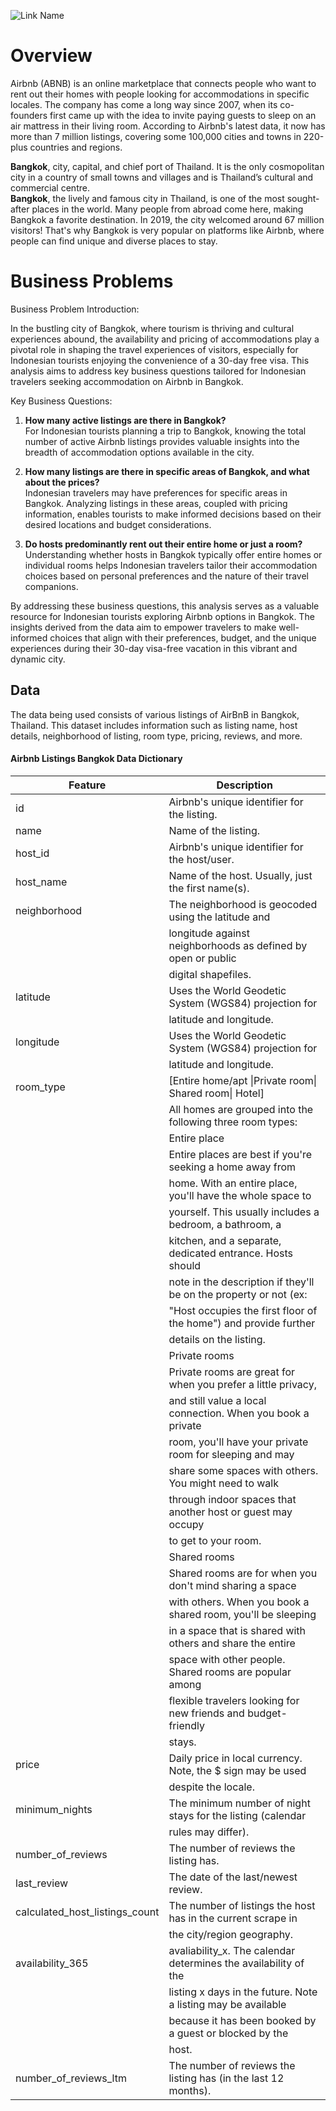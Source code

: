 ![Link Name](https://ichef.bbci.co.uk/news/976/cpsprodpb/B38D/production/_109556954_airbnb.png)

# Overview
Airbnb (ABNB) is an online marketplace that connects people who want to rent out their homes with people looking for accommodations in specific locales. The company has come a long way since 2007, when its co-founders first came up with the idea to invite paying guests to sleep on an air mattress in their living room. According to Airbnb's latest data, it now has more than 7 million listings, covering some 100,000 cities and towns in 220-plus countries and regions.

**Bangkok**, city, capital, and chief port of Thailand. It is the only cosmopolitan city in a country of small towns and villages and is Thailand’s cultural and commercial centre.
<br>**Bangkok**, the lively and famous city in Thailand, is one of the most sought-after places in the world. Many people from abroad come here, making Bangkok a favorite destination. In 2019, the city welcomed around 67 million visitors! That's why Bangkok is very popular on platforms like Airbnb, where people can find unique and diverse places to stay.

# Business Problems

Business Problem Introduction:

In the bustling city of Bangkok, where tourism is thriving and cultural experiences abound, the availability and pricing of accommodations play a pivotal role in shaping the travel experiences of visitors, especially for Indonesian tourists enjoying the convenience of a 30-day free visa. This analysis aims to address key business questions tailored for Indonesian travelers seeking accommodation on Airbnb in Bangkok.

Key Business Questions:

1. **How many active listings are there in Bangkok?**
<br>  For Indonesian tourists planning a trip to Bangkok, knowing the total number of active Airbnb listings provides valuable insights into the breadth of accommodation options available in the city.

2. **How many listings are there in specific areas of Bangkok, and what about the prices?**
<br> Indonesian travelers may have preferences for specific areas in Bangkok. Analyzing listings in these areas, coupled with pricing information, enables tourists to make informed decisions based on their desired locations and budget considerations.

3. **Do hosts predominantly rent out their entire home or just a room?**
<br> Understanding whether hosts in Bangkok typically offer entire homes or individual rooms helps Indonesian travelers tailor their accommodation choices based on personal preferences and the nature of their travel companions.

By addressing these business questions, this analysis serves as a valuable resource for Indonesian tourists exploring Airbnb options in Bangkok. The insights derived from the data aim to empower travelers to make well-informed choices that align with their preferences, budget, and the unique experiences during their 30-day visa-free vacation in this vibrant and dynamic city.


## Data
The data being used consists of various listings of AirBnB in Bangkok, Thailand. This dataset includes information such as listing name, host details, neighborhood of listing, room type, pricing, reviews, and more. 

#### Airbnb Listings Bangkok Data Dictionary

| **Feature**                    | **Description**                                                   |
|--------------------------------|-------------------------------------------------------------------|
| id                             | Airbnb's unique identifier for the listing.                       |
| name                           | Name of the listing.                                              |
| host_id                        | Airbnb's unique identifier for the host/user.                     |
| host_name                      | Name of the host. Usually, just the first name(s).                |
| neighborhood                   | The neighborhood is geocoded using the latitude and               |
|                                | longitude against neighborhoods as defined by open or public      |
|                                | digital shapefiles.                                               |
| latitude                       | Uses the World Geodetic System (WGS84) projection for             |
|                                | latitude and longitude.                                           |
| longitude                      | Uses the World Geodetic System (WGS84) projection for             |
|                                | latitude and longitude.                                           |
| room_type                      | [Entire home/apt \|Private room\| Shared room\| Hotel]            |
|                                | All homes are grouped into the following three room types:        |
|                                | Entire place                                                      |
|                                | Entire places are best if you're seeking a home away from         |
|                                | home. With an entire place, you'll have the whole space to        |
|                                | yourself. This usually includes a bedroom, a bathroom, a          |
|                                | kitchen, and a separate, dedicated entrance. Hosts should         |
|                                | note in the description if they'll be on the property or not (ex: |
|                                | "Host occupies the first floor of the home") and provide further  |
|                                | details on the listing.                                           |
|                                | Private rooms                                                     |
|                                | Private rooms are great for when you prefer a little privacy,     |
|                                | and still value a local connection. When you book a private       |
|                                | room, you'll have your private room for sleeping and may          |
|                                | share some spaces with others. You might need to walk             |
|                                | through indoor spaces that another host or guest may occupy       |
|                                | to get to your room.                                              |
|                                | Shared rooms                                                      |
|                                | Shared rooms are for when you don't mind sharing a space          |
|                                | with others. When you book a shared room, you'll be sleeping      |
|                                | in a space that is shared with others and share the entire        |
|                                | space with other people. Shared rooms are popular among           |
|                                | flexible travelers looking for new friends and budget-friendly    |
|                                | stays.                                                            |
| price                          | Daily price in local currency. Note, the $ sign may be used       |
|                                | despite the locale.                                               |
| minimum_nights                 | The minimum number of night stays for the listing (calendar       |
|                                | rules may differ).                                                |
| number_of_reviews              | The number of reviews the listing has.                            |
| last_review                    | The date of the last/newest review.                               |
| calculated_host_listings_count | The number of listings the host has in the current scrape in      |
|                                | the city/region geography.                                        |
| availability_365               | avaliability_x. The calendar determines the availability of the   |
|                                | listing x days in the future. Note a listing may be available     |
|                                | because it has been booked by a guest or blocked by the           |
|                                | host.                                                             |
| number_of_reviews_ltm          | The number of reviews the listing has (in the last 12 months).    |

